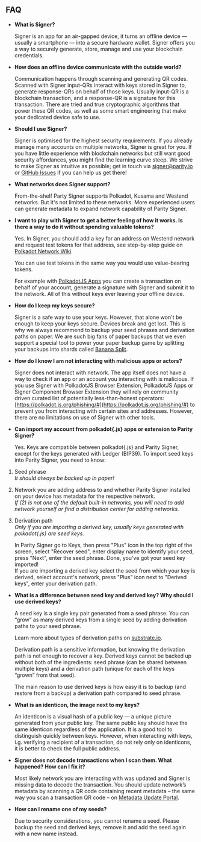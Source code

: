 ## FAQ

- **What is Signer?**
    
    Signer is an app for an air-gapped device, it turns an offline device — usually a smartphone — into a secure hardware wallet. Signer offers you a way to securely generate, store, manage and use your blockchain credentials. 
    
- **How does an offline device communicate with the outside world?**
    
    Communication happens through scanning and generating QR codes. Scanned with Signer input-QRs interact with keys stored in Signer to, generate response-QRs on behalf of those keys. Usually input-QR is a blockchain transaction, and a response-QR is a signature for this transaction. There are tried and true cryptographic algorithms that power these QR codes, as well as some smart engineering that make your dedicated device safe to use.
    
- **Should I use Signer?**
    
    Signer is optimised for the highest security requirements. If you already manage many accounts on multiple networks, Signer is great for you. If you have little experience with blockchain networks but still want good security affordances, you might find the learning curve steep. We strive to make Signer as intuitive as possible; get in touch via [signer@parity.io](mailto:signer@parity.io) or [GitHub Issues](https://github.com/paritytech/parity-signer/issues) if you can help us get there!
    
- **What networks does Signer support?**
    
    From-the-shelf Party Signer supports Polkadot, Kusama and Westend networks. But it's not limited to these networks. More experienced users can generate metadata to expand network capability of Parity Signer. 
    
- **I want to play with Signer to get a better feeling of how it works. Is there a way to do it without spending valuable tokens?**
    
    Yes. In Signer, you should add a key for an address on Westend network and request test tokens for that address, see step-by-step guide on [Polkadot Network Wiki](https://wiki.polkadot.network/docs/learn-DOT#getting-westies). 
    
    You can use test tokens in the same way you would use value-bearing tokens.
    
    For example with [PolkadotJS Apps](https://polkadot.js.org/apps/) you can create a transaction on behalf of your account, generate a signature with Signer and submit it to the network. All of this without keys ever leaving your offline device.
    
- **How do I keep my keys secure?**
    
    Signer is a safe way to use your keys. However, that alone won't be enough to keep your keys secure. Devices break and get lost. This is why we always recommend to backup your seed phrases and derivation paths on paper. We are such big fans of paper backups that we even support a special tool to power your paper backup game by splitting your backups into shards called [Banana Split](https://bs.parity.io/).
    
- **How do I know I am not interacting with malicious apps or actors?**
    
    Signer does not interact with network. The app itself does not have a way to check if an app or an account you interacting with is malicious. 
    If you use Signer with PolkadotJS Browser Extension, PolkadotJS Apps or Signer Component Browser Extension they will rely on community driven curated list of potentially less-than-honest operators: [https://polkadot.js.org/phishing/#](https://polkadot.js.org/phishing/#) to prevent you from interacting with certain sites and addresses. However, there are no limitations on use of Signer with other tools.
	
- **Can import my account from polkadot{.js} apps or extension to Parity Signer?**

	Yes. Keys are compatible between polkadot{.js} and Parity Signer, except for the keys generated with Ledger (BIP39). To import seed keys into Parity Signer, you need to know:
1. Seed phrase\
_It should always be backed up in paper!_
2. Network you are adding address to and whether Parity Signer installed on your device has metadata for the respective network.\
_If (2) is not one of the default built-in networks, you will need to add network yourself or find a distribution center for adding networks._
3. Derivation path\
_Only if you are importing a derived key, usually keys generated with polkadot{.js} are seed keys._

	In Parity Signer go to Keys, then press "Plus" icon in the top right of the screen, select "Recover seed", enter display name to identify your seed, press "Next", enter the seed phrase. Done, you've got your seed key imported!\
	If you are importing a derived key select the seed from which your key is derived, select account's network, press "Plus" icon next to "Derived keys", enter your derivation path.
    
- **What is a difference between seed key and derived key? Why should I use derived keys?**
    
    A seed key is a single key pair generated from a seed phrase. You can “grow” as many derived keys from a single seed by adding derivation paths to your seed phrase.
    
    Learn more about types of derivation paths on [substrate.io](https://docs.substrate.io/v3/tools/subkey/#hd-key-derivation).
    
    Derivation path is a sensitive information, but knowing the derivation path is not enough to recover a key. Derived keys cannot be backed up without both of the ingredients: seed phrase (can be shared between multiple keys) and a derivation path (unique for each of the keys “grown” from that seed).
    
    The main reason to use derived keys is how easy it is to backup (and restore from a backup) a derivation path compared to seed phrase.
    
- **What is an identicon, the image next to my keys?**
    
    An identicon is a visual hash of a public key — a unique picture generated from your public key. The same public key should have the same identicon regardless of the application. It is a good tool to distinguish quickly between keys. However, when interacting with keys, i.g. verifying a recipient of a transaction, do not rely only on identicons, it is better to check the full public address.
    
- **Signer does not decode transactions when I scan them. What happened? How can I fix it?**
    
    Most likely network you are interacting with was updated and Signer is missing data to decode the transaction. You should update network’s metadata by scanning a QR code containing recent metadata – the same way you scan a transaction QR code – on [Metadata Update Portal](https://metadata.parity.io/).
    
- **How can I rename one of my seeds?**
    
    Due to security considerations, you cannot rename a seed. Please backup the seed and derived keys, remove it and add the seed again with a new name instead.
